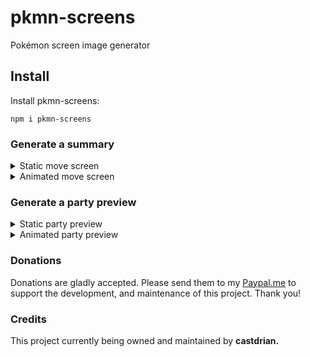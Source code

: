 # pkmn-screens
Pokémon screen image generator

## Install

Install pkmn-screens:
```
npm i pkmn-screens
```


### Generate a summary

<details>
  <summary>Static move screen</summary>
  
```ts
import { Sets } from '@pkmn/sets';
import { summaryScreen, partyScreen } from 'pkmn-screens';

//Pokémon Showdown! set
const set = Sets.importSet(
`Gekkouga (Greninja-Ash) (M) @ Choice Specs  
 Ability: Battle Bond  
 Level: 100  
 Shiny: Yes  
 Pokeball: Cherish Ball  
 EVs: 252 SpA / 4 SpD / 252 Spe
 Timid Nature
 - Hydro Pump
 - Dark Pulse
 - Water Shuriken
 - Spikes
`);

const buffer = await summaryScreen(set);
```

Result:
![Summary](https://cdn.discordapp.com/attachments/715564004621418577/852590843357691977/summary.jpg)
</details>

<details>
  <summary>Animated move screen</summary>
  
```diff
import { Sets } from '@pkmn/sets';
import { summaryScreen, partyScreen } from 'pkmn-screens';

//Pokémon Showdown! set
const set = Sets.importSet(
`Yveltal @ Heavy-Duty Boots
 Ability: Dark Aura
 Level: 100
 Shiny: Yes
 EVs: 16 HP / 240 SpD / 252 Spe
 Jolly Nature
 - Knock Off
 - Taunt
 - Defog
 - Roost
`);

- const buffer = await summaryScreen(set);
+ const buffer = await summaryScreen(set, true);
```

Result: https://i.imgur.com/snFal5k.gif
</details>

### Generate a party preview

<details>
  <summary>Static party preview</summary>
  
  ```ts
import { summaryScreen, partyScreen } from 'pkmn-screens';

//array of 6 sets
const buffer = await partyScreen([set, set2, set3, set4, set5, set6]);
```

Result:
![Party](https://cdn.discordapp.com/attachments/715564004621418577/852597065372532747/party.jpg)
</details>

<details>
  <summary>Animated party preview</summary>
  
```diff
import { summaryScreen, partyScreen } from 'pkmn-screens';

//array of 6 sets
- const buffer = await partyScreen([set, set2, set3, set4, set5, set6]);
+ const buffer = await partyScreen([set, set2, set3, set4, set5, set6], true);
```

Result: https://i.imgur.com/AtQ2bGK.gif
</details>



### Donations

Donations are gladly accepted. Please send them to my [Paypal.me](https://www.paypal.me/adrifcastr)
to support the development, and maintenance of this project. Thank you!


### Credits

This project currently being owned and maintained by __castdrian.__
